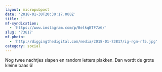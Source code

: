 ```yaml
---
layout: micropubpost
date: '2018-01-30T20:30:17.000Z'
title: ''
mf-syndication:
  - 'https://www.instagram.com/p/BelkqETF7z6/'
slug: '73817'
mf-photo:
  - 'http://diggingthedigital.com/media/2018-01-73817/ig-rgm-rf5.jpg'
category: social
---
```

Nog twee nachtjes slapen en random letters plakken. Dan wordt de grote kleine baas 6!
